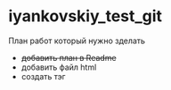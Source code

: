 # iyankovskiy_test_git

План работ который нужно зделать
* ~~добавить план в Readme~~
* добавить файл html
* создать тэг